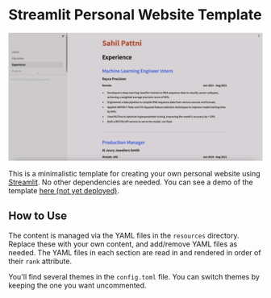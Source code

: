 # Streamlit Personal Website Template

![screenshot](resources/images/screenshot.png)

This is a minimalistic template for creating your own personal website using [Streamlit](https://streamlit.io/). No other dependencies are needed. You can see a demo of the template [here (not yet deployed)]().

## How to Use
The content is managed via the YAML files in the `resources` directory. Replace these with your own content, and add/remove YAML files as needed. 
The YAML files in each section are read in and rendered in order of their `rank` attribute.

You'll find several themes in the `config.toml` file. You can switch themes by keeping the one you want uncommented.